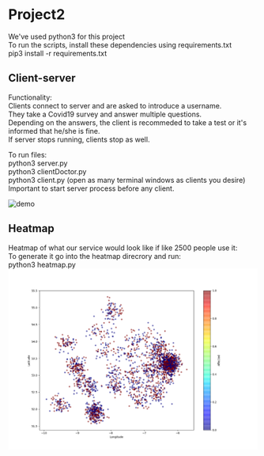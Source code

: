 # Project2

We've used python3 for this project\
To run the scripts, install these dependencies using requirements.txt\
pip3 install -r requirements.txt

## Client-server

Functionality:\
    Clients connect to server and are asked to introduce a username.\
    They take a Covid19 survey and answer multiple questions.\
    Depending on the answers, the client is recommeded to take a test or it's informed that he/she is fine.\
    If server stops running, clients stop as well.
    
To run files:\
python3 server.py\
python3 clientDoctor.py\
python3 client.py (open as many terminal windows as clients you desire)\
Important to start server process before any client.

![demo](images/demo.png)

## Heatmap

Heatmap of what our service would look like if like 2500 people use it:\
To generate it go into the heatmap direcrory and run:\
python3 heatmap.py\
![heatmap](images/heatmapimg.png)

